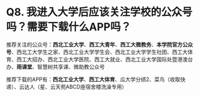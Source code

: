 # Q8. 我进入大学后应该关注学校的公众号吗？需要下载什么APP吗？

推荐关注的公众号：**西北工业大学**、**西工大青年**、**西工大微教务**、**本学院官方公众号**、西北工大学生之家、西北工业大学学生会、西北工业大学学生社团、西工大体育、西工大招办、西北工业大学医院、西工大就业、西北工业大学国际处暨港澳台办、**雨课堂**、智慧树共享课、微助教公众号

推荐下载的APP有：**西北工业大学**、**西工大体育**、瓜大学分绩2、菜鸟（收取快递）、云达人（星、云天苑ABCD座宿舍楼洗澡专用）
